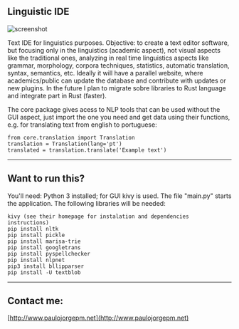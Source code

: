 ## Linguistic IDE

![screenshot](http://www.paulojorgepm.net/static/images/print_linguistic_ide.png)

Text IDE for linguistics purposes. Objective: to create a text editor software, but focusing only in the linguistics (academic aspect), not visual aspects like the traditional ones, analyzing in real time linguistics aspects like grammar, morphology, corpora techniques, statistics, automatic translation, syntax, semantics, etc. Ideally it will have a parallel website, where academics/public can update the database and contribute with updates or new plugins. In the future I plan to migrate sobre libraries to Rust language and integrate part in Rust (faster).

The core package gives acess to NLP tools that can be used without the GUI aspect, just import the one you need and get data using their functions, e.g. for translating text from english to portuguese:

```
from core.translation import Translation
translation = Translation(lang='pt')
translated = translation.translate('Example text')
```

---

## Want to run this?

You'll need: Python 3 installed; for GUI kivy is used. The file "main.py" starts the application. The following libraries will be needed:
```
kivy (see their homepage for instalation and dependencies instructions)
pip install nltk
pip install pickle
pip install marisa-trie
pip install googletrans
pip install pyspellchecker
pip install nlpnet
pip3 install bllipparser
pip install -U textblob
```

---

## Contact me:

[http://www.paulojorgepm.net](http://www.paulojorgepm.net)
